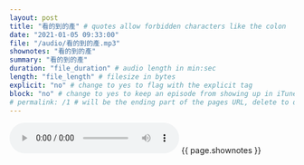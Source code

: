 ```yaml
---
layout: post
title: "看的到的產" # quotes allow forbidden characters like the colon
date: "2021-01-05 09:33:00"
file: "/audio/看的到的產.mp3"
shownotes: "看的到的產"
summary: "看的到的產"
duration: "file_duration" # audio length in min:sec
length: "file_length" # filesize in bytes
explicit: "no" # change to yes to flag with the explicit tag
block: "no" # change to yes to keep an episode from showing up in iTunes
# permalink: /1 # will be the ending part of the pages URL, delete to default to the title
---
```


<audio controls>
<source src="{{site.url}}{{site.baseurl}}{{ page.file }}" type="audio/x-mp3">
Your browser does not support the audio element.
</audio>
{{ page.shownotes }}
